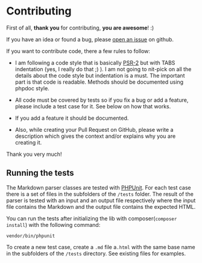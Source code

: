 # Contributing

First of all, **thank you** for contributing, **you are awesome**! :)

If you have an idea or found a bug, please [open an issue](https://github.com/cebe/markdown/issues/new) on github.

If you want to contribute code, there a few rules to follow:

- I am following a code style that is basically [PSR-2](http://www.php-fig.org/psr/2/) but with TABS indentation (yes, I really do that ;) ).
  I am not going to nit-pick on all the details about the code style but indentation is a must. The important part is that code is readable.
  Methods should be documented using phpdoc style.

- All code must be covered by tests so if you fix a bug or add a feature, please include a test case for it. See below on how that works.

- If you add a feature it should be documented.

- Also, while creating your Pull Request on GitHub, please write a description
  which gives the context and/or explains why you are creating it.

Thank you very much!

## Running the tests

The Markdown parser classes are tested with [PHPUnit](https://phpunit.de/). For each test case there is a set of files in
the subfolders of the `/tests` folder. The result of the parser is tested with an input and an output file respectively
where the input file contains the Markdown and the output file contains the expected HTML.

You can run the tests after initializing the lib with composer(`composer install`) with the following command:

    vendor/bin/phpunit

To create a new test case, create a `.md` file a`.html` with the same base name in the subfolders of
the `/tests` directory. See existing files for examples.
